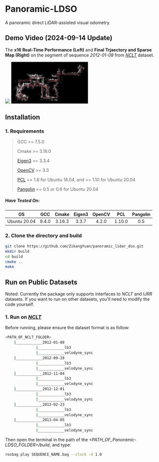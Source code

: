 # Panoramic-LDSO
A panoramic direct LiDAR-assisted visual odometry.

## Demo Video (2024-09-14 Update)

The **x16 Real-Time Performance (Left)** and **Final Trjaectory and Sparse Map (Right)** on the segment of sequence *2012-01-08* from [*NCLT*](http://robots.engin.umich.edu/nclt/) dataset.

<div align="left">
<img src="doc/run_outdoor.gif" width=48% />
<img src="doc/final_trajectory.png" width=49.6% />
</div>

## Installation

### 1. Requirements

> GCC >= 7.5.0
>
> Cmake >= 3.16.0
> 
> [Eigen3](http://eigen.tuxfamily.org/index.php?title=Main_Page) >= 3.3.4
>
> [OpenCV](https://github.com/opencv/opencv) >= 3.3
>
> [PCL](https://pointclouds.org/downloads/) == 1.8 for Ubuntu 18.04, and == 1.10 for Ubuntu 20.04
> 
> [Pangolin](https://github.com/stevenlovegrove/Pangolin) == 0.5 or 0.6 for Ubuntu 20.04

##### Have Tested On:

| OS    | GCC  | Cmake | Eigen3 | OpenCV | PCL | Pangolin |
|:-:|:-:|:-:|:-:|:-:|:-:|:-:|
| Ubuntu 20.04 | 9.4.0  | 3.16.3 | 3.3.7 | 4.2.0 | 1.10.0 | 0.5 |

### 2. Clone the directory and build

```bash
git clone https://github.com/ZikangYuan/panoramic_lidar_dso.git
mkdir build
cd build
cmake ..
make
```

## Run on Public Datasets

Noted: Currently the package only supports interfaces to *NCLT* and *IJRR* datasets. If you want to run on other datasets, you'll need to modify the code yourself.

###  1. Run on [*NCLT*](http://robots.engin.umich.edu/nclt/)

Before running, please ensure the dataset format is as follow:

```bash
<PATH_OF_NCLT_FOLDER>
	|____________2012-01-08
			  |____________lb3
			  |____________velodyne_sync
	|____________2012-09-28
			  |____________lb3
			  |____________velodyne_sync
	|____________2012-11-04
			  |____________lb3
			  |____________velodyne_sync
	|____________2012-12-01
			  |____________lb3
			  |____________velodyne_sync
	|____________2013-02-23
			  |____________lb3
			  |____________velodyne_sync
	|____________2013-04-05
			  |____________lb3
			  |____________velodyne_sync
```

Then open the terminal in the path of the *<PATH_OF_Panoramic-LDSO_FOLDER>/build*, and type:

```bash
rosbag play SEQUENCE_NAME.bag --clock -d 1.0
```
